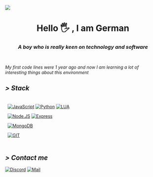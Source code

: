 <img src="https://cdn.discordapp.com/attachments/824264858182090752/950886285663408199/github-header-image.png">

<h1 align="center">Hello 🖐️ , I am German</h2>
<h3 align="center"><i>A boy who is really keen on technology and software</i></h3>
<br>

_My first code lines were 1 year ago and now I am learning a lot of interesting things about this environment_

<h2 align="left"><i>> Stack</i></h2>
<div style="padding:8px">

[![JavaScript](https://img.shields.io/badge/JavaScript-F7DF1E?style=for-the-badge&logo=javascript&logoColor=white&labelColor=101010)](https://developer.mozilla.org/es/docs/Web/JavaScript)
[![Python](https://img.shields.io/badge/Python-blue?style=for-the-badge&logo=python&logoColor=white&labelColor=101010)](https://www.python.org/)
[![LUA](https://img.shields.io/badge/LUA-232F3E?style=for-the-badge&logo=LUA&logoColor=white&labelColor=101010)](https://www.lua.org/)

[![Node.JS](https://img.shields.io/badge/Node.JS-339933?style=for-the-badge&logo=node.js&logoColor=white&labelColor=101010)](https://nodejs.org/)
[![Express](https://img.shields.io/badge/Express.JS-464343?style=for-the-badge&logo=express&logoColor=white&labelColor=101010)](https://expressjs.com/)

[![MongoDB](https://img.shields.io/badge/MongoDB-47A248?style=for-the-badge&logo=mongodb&logoColor=white&labelColor=101010)](https://www.mongodb.com/)

[![GIT](https://img.shields.io/badge/GIT-orange?style=for-the-badge&logo=GIT&logoColor=white&labelColor=101010)](https://git-scm.com/)

</div>

<h2 align="left"><i>> Contact me</i></h2>

[![Discord](https://img.shields.io/badge/Discord-Germancito.3907-5865F2?style=for-the-badge&logo=discord&logoColor=white&labelColor=101010)](https://discordapp.com/users/546732670005149706)
[![Mail](https://img.shields.io/badge/Mail-germanfernandez0306@gmail.com-red?style=for-the-badge&logo=gmail&logoColor=white&labelColor=101010)](mailto:germanfernandez0306@gmail.com)
